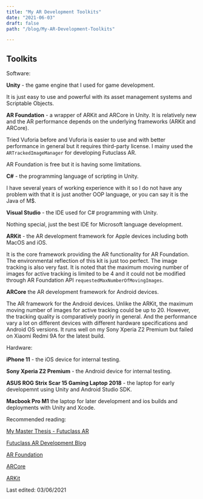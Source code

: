 ```yaml
---
title: "My AR Development Toolkits"
date: "2021-06-03"
draft: false
path: "/blog/My-AR-Development-Toolkits"

---
```


## Toolkits

Software:

<b>Unity</b> - the game engine that I used for game development.

It is just easy to use and powerful with its asset management systems and Scriptable Objects.

<b>AR Foundation</b> - a wrapper of ARKit and ARCore in Unity. It is relatively new and the AR performance depends on the underlying frameworks (ARKit and ARCore).

Tried Vuforia before and Vuforia is easier to use and with better performance in general but it requires third-party license. I mainy used the ```ARTrackedImageManager``` for developing Futuclass AR.

AR Foundation is free but it is having some limitations.

<b>C#</b> - the programming language of scripting in Unity.

I have several years of working experience with it so I do not have any problem with that it is just another OOP language, or you can say it is the Java of M$.

<b>Visual Studio</b> - the IDE used for C# programming with Unity.

Nothing special, just the best IDE for Microsoft language development.

<b>ARKit</b> - the AR development framework for Apple devices including both MacOS and iOS.

It is the core framework providing the AR functionality for AR Foundation. The environmental reflection of this kit is just too perfect. The image tracking is also very fast. It is noted that the maximum moving number of images for active tracking is limited to be 4 and it could not be modified through AR Foundation API ```requestedMaxNumberOfMovingImages```.

<b>ARCore</b> the AR development framework for Android devices.

The AR framework for the Android devices. Unlike the ARKit, the maximum moving number of images for active tracking could be up to 20. However, the tracking quality is comparatively poorly in general. And the performance vary a lot on different devices with different hardware specifications and Android OS versions. It runs well on my Sony Xperia Z2 Premium but failed on Xiaomi Redmi 9A for the latest build.

Hardware:

<b>iPhone 11</b> - the iOS device for internal testing.

<b>Sony Xperia Z2 Premium</b> - the Android device for internal testing.

<b>ASUS ROG Strix Scar 15 Gaming Laptop 2018</b> - the laptop for early developemnt using Unity and Android Studio SDK.

<b>Macbook Pro M1</b> the laptop for later development and ios builds and deployments with Unity and Xcode.


Recommended reading:

[My Master Thesis - Futuclass AR](https://comserv.cs.ut.ee/ati_thesis/datasheet.php?id=72253&year=2021)

[Futuclass AR Development Blog](https://sites.google.com/view/futuclassi-koosloome/arendusblogi)

[AR Foundation](https://docs.unity3d.com/Packages/com.unity.xr.arfoundation@4.1/manual/)

[ARCore](https://developers.google.com/ar)

[ARKit](https://developer.apple.com/augmented-reality/)

Last edited: 03/06/2021
